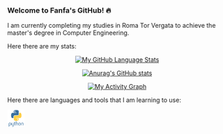 ### Welcome to Fanfa's GitHub! :fire:

I am currently completing my studies in Roma Tor Vergata to achieve the master's degree in Computer Engineering.

Here there are my stats:

<div align="center">

[![My GitHub Language Stats](https://github-readme-stats.vercel.app/api/top-langs/?username=Fanfarillo&langs_count=5&theme=tokyonight)]()

[![Anurag's GitHub stats](https://github-readme-stats.vercel.app/api?username=Fanfarillo&show_icons=true&theme=tokyonight)](https://github.com/anuraghazra/github-readme-stats)

[![My Activity Graph ](https://activity-graph.herokuapp.com/graph?username=Fanfarillo&theme=react-dark)](https://github.com/Fanfarillo)
  
</div>

Here there are languages and tools that I am learning to use:

<p align="left">
  <img src="https://raw.githubusercontent.com/devicons/devicon/master/icons/python/python-original-wordmark.svg" alt="python" width="40" height="40"/>
</p>

